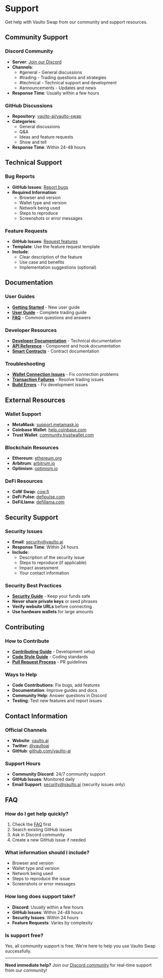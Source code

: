 # Support

Get help with Vaulto Swap from our community and support resources.

## Community Support

### **Discord Community**
- **Server**: [Join our Discord](https://discord.gg/vaulto)
- **Channels**: 
  - #general - General discussions
  - #trading - Trading questions and strategies
  - #technical - Technical support and development
  - #announcements - Updates and news
- **Response Time**: Usually within a few hours

### **GitHub Discussions**
- **Repository**: [vaulto-ai/vaulto-swap](https://github.com/vaulto-ai/vaulto-swap/discussions)
- **Categories**:
  - General discussions
  - Q&A
  - Ideas and feature requests
  - Show and tell
- **Response Time**: Within 24-48 hours

## Technical Support

### **Bug Reports**
- **GitHub Issues**: [Report bugs](https://github.com/vaulto-ai/vaulto-swap/issues)
- **Required Information**:
  - Browser and version
  - Wallet type and version
  - Network being used
  - Steps to reproduce
  - Screenshots or error messages

### **Feature Requests**
- **GitHub Issues**: [Request features](https://github.com/vaulto-ai/vaulto-swap/issues)
- **Template**: Use the feature request template
- **Include**:
  - Clear description of the feature
  - Use case and benefits
  - Implementation suggestions (optional)

## Documentation

### **User Guides**
- **[Getting Started](getting-started/introduction.md)** - New user guide
- **[User Guide](user-guide/connecting-wallet.md)** - Complete trading guide
- **[FAQ](getting-started/faq.md)** - Common questions and answers

### **Developer Resources**
- **[Developer Documentation](developer/architecture-overview.md)** - Technical documentation
- **[API Reference](api-reference/components.md)** - Component and hook documentation
- **[Smart Contracts](smart-contracts/swap-pool.md)** - Contract documentation

### **Troubleshooting**
- **[Wallet Connection Issues](troubleshooting/wallet-connection-issues.md)** - Fix connection problems
- **[Transaction Failures](troubleshooting/transaction-failures.md)** - Resolve trading issues
- **[Build Errors](troubleshooting/build-errors.md)** - Fix development issues

## External Resources

### **Wallet Support**
- **MetaMask**: [support.metamask.io](https://support.metamask.io)
- **Coinbase Wallet**: [help.coinbase.com](https://help.coinbase.com)
- **Trust Wallet**: [community.trustwallet.com](https://community.trustwallet.com)

### **Blockchain Resources**
- **Ethereum**: [ethereum.org](https://ethereum.org)
- **Arbitrum**: [arbitrum.io](https://arbitrum.io)
- **Optimism**: [optimism.io](https://optimism.io)

### **DeFi Resources**
- **CoW Swap**: [cow.fi](https://cow.fi)
- **DeFi Pulse**: [defipulse.com](https://defipulse.com)
- **DeFiLlama**: [defillama.com](https://defillama.com)

## Security Support

### **Security Issues**
- **Email**: security@vaulto.ai
- **Response Time**: Within 24 hours
- **Include**:
  - Description of the security issue
  - Steps to reproduce (if applicable)
  - Impact assessment
  - Your contact information

### **Security Best Practices**
- **[Security Guide](user-guide/security-best-practices.md)** - Keep your funds safe
- **Never share private keys** or seed phrases
- **Verify website URLs** before connecting
- **Use hardware wallets** for large amounts

## Contributing

### **How to Contribute**
- **[Contributing Guide](contributing/development-setup.md)** - Development setup
- **[Code Style Guide](contributing/code-style-guide.md)** - Coding standards
- **[Pull Request Process](contributing/pull-request-process.md)** - PR guidelines

### **Ways to Help**
- **Code Contributions**: Fix bugs, add features
- **Documentation**: Improve guides and docs
- **Community Help**: Answer questions in Discord
- **Testing**: Test new features and report issues

## Contact Information

### **Official Channels**
- **Website**: [vaulto.ai](https://vaulto.ai)
- **Twitter**: [@vaultoai](https://twitter.com/vaultoai)
- **GitHub**: [github.com/vaulto-ai](https://github.com/vaulto-ai)

### **Support Hours**
- **Community Discord**: 24/7 community support
- **GitHub Issues**: Monitored daily
- **Email Support**: security@vaulto.ai (security issues only)

## FAQ

### **How do I get help quickly?**
1. Check the [FAQ](getting-started/faq.md) first
2. Search existing GitHub issues
3. Ask in Discord community
4. Create a new GitHub issue if needed

### **What information should I include?**
- Browser and version
- Wallet type and version
- Network being used
- Steps to reproduce the issue
- Screenshots or error messages

### **How long does support take?**
- **Discord**: Usually within a few hours
- **GitHub Issues**: Within 24-48 hours
- **Security Issues**: Within 24 hours
- **Feature Requests**: Varies by complexity

### **Is support free?**
Yes, all community support is free. We're here to help you use Vaulto Swap successfully.

---

**Need immediate help?** Join our [Discord community](https://discord.gg/vaulto) for real-time support from our community!
